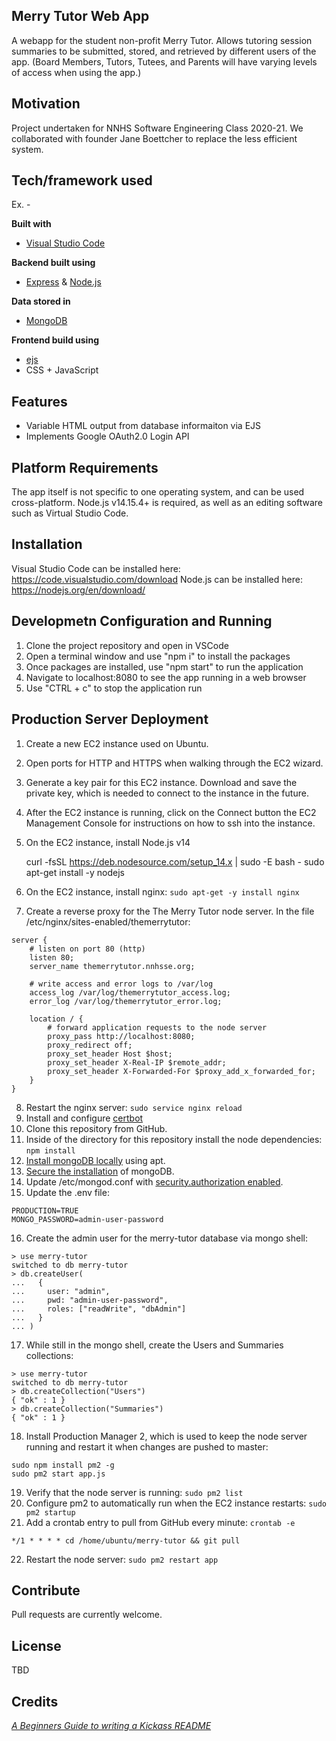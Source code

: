 ## Merry Tutor Web App 
A webapp for the student non-profit Merry Tutor. Allows tutoring session summaries to be submitted, stored, and retrieved by different users of the app. (Board Members, Tutors, Tutees, and Parents will have varying levels of access when using the app.)

## Motivation
Project undertaken for NNHS Software Engineering Class 2020-21. We collaborated with founder Jane Boettcher to replace the less efficient system.

## Tech/framework used
Ex. -

<b>Built with</b>
- [Visual Studio Code](https://code.visualstudio.com/)

<b>Backend built using</b>
- [Express](https://expressjs.com/) & [Node.js](https://nodejs.org/en/)

<b>Data stored in</b>
- [MongoDB](https://www.mongodb.com/)

<b>Frontend build using</b>
- [ejs](https://ejs.co/)
- CSS + JavaScript

## Features
- Variable HTML output from database informaiton via EJS 
- Implements Google OAuth2.0 Login API

## Platform Requirements
The app itself is not specific to one operating system, and can be used cross-platform. Node.js v14.15.4+ is required, as well as
an editing software such as Virtual Studio Code.

## Installation
Visual Studio Code can be installed here: https://code.visualstudio.com/download
Node.js can be installed here: https://nodejs.org/en/download/

## Developmetn Configuration and Running
1. Clone the project repository and open in VSCode
2. Open a terminal window and use "npm i" to install the packages
3. Once packages are installed, use "npm start" to run the application
4. Navigate to localhost:8080 to see the app running in a web browser
5. Use "CTRL + c" to stop the application run

## Production Server Deployment

1. Create a new EC2 instance used on Ubuntu.
2. Open ports for HTTP and HTTPS when walking through the EC2 wizard.
3. Generate a key pair for this EC2 instance. Download and save the private key, which is needed to connect to the instance in the future.
4. After the EC2 instance is running, click on the Connect button the EC2 Management Console for instructions on how to ssh into the instance.
5. On the EC2 instance, install Node.js v14

    curl -fsSL https://deb.nodesource.com/setup_14.x | sudo -E bash -
    sudo apt-get install -y nodejs

6. On the EC2 instance, install nginx: `sudo apt-get -y install nginx`
7. Create a reverse proxy for the The Merry Tutor node server. In the file /etc/nginx/sites-enabled/themerrytutor:

```
server {
	# listen on port 80 (http)
	listen 80;
	server_name themerrytutor.nnhsse.org;

	# write access and error logs to /var/log
	access_log /var/log/themerrytutor_access.log;
	error_log /var/log/themerrytutor_error.log;

	location / {
		# forward application requests to the node server
		proxy_pass http://localhost:8080;
		proxy_redirect off;
		proxy_set_header Host $host;
		proxy_set_header X-Real-IP $remote_addr;
		proxy_set_header X-Forwarded-For $proxy_add_x_forwarded_for;
	}
}
```

8. Restart the nginx server: `sudo service nginx reload`
9. Install and configure [certbot](https://certbot.eff.org/lets-encrypt/ubuntufocal-nginx)
10. Clone this repository from GitHub.
11. Inside of the directory for this repository install the node dependencies: `npm install`
12. [Install mongoDB locally](https://docs.mongodb.com/manual/tutorial/install-mongodb-on-ubuntu/) using apt.
13. [Secure the installation](https://docs.mongodb.com/guides/server/auth/) of mongoDB.
14. Update /etc/mongod.conf with [security.authorization enabled](https://docs.mongodb.com/manual/reference/configuration-options/#mongodb-setting-security.authorization).
15. Update the .env file:

```
PRODUCTION=TRUE
MONGO_PASSWORD=admin-user-password
```

16. Create the admin user for the merry-tutor database via mongo shell:

```
> use merry-tutor
switched to db merry-tutor
> db.createUser(
...   {
...     user: "admin",
...     pwd: "admin-user-password",
...     roles: ["readWrite", "dbAdmin"]
...   }
... )
```

17. While still in the mongo shell, create the Users and Summaries collections:

```
> use merry-tutor
switched to db merry-tutor
> db.createCollection("Users")
{ "ok" : 1 }
> db.createCollection("Summaries")
{ "ok" : 1 }
```

18. Install Production Manager 2, which is used to keep the node server running and restart it when changes are pushed to master:

```
sudo npm install pm2 -g
sudo pm2 start app.js
```

19. Verify that the node server is running: `sudo pm2 list`
20. Configure pm2 to automatically run when the EC2 instance restarts: `sudo pm2 startup`
21. Add a crontab entry to pull from GitHub every minute: `crontab -e`

```
*/1 * * * * cd /home/ubuntu/merry-tutor && git pull
```

22. Restart the node server: `sudo pm2 restart app`


## Contribute
Pull requests are currently welcome.

## License
TBD

## Credits
[_A Beginners Guide to writing a Kickass README_](https://meakaakka.medium.com/a-beginners-guide-to-writing-a-kickass-readme-7ac01da88ab3)

